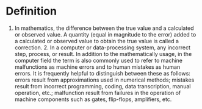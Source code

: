 # Definition

1.  In mathematics, the difference between the true value and a
    calculated or observed value. A quantity (equal in magnitude to the
    error) added to a calculated or observed value to obtain the true
    value is called a correction. 2. In a computer or data-processing
    system, any incorrect step, process, or result. In addition to the
    mathematically usage, in the computer field the term is also
    commonly used to refer to machine malfunctions as machine errors and
    to human mistakes as human errors. It is frequently helpful to
    distinguish between these as follows: errors result from
    approximations used in numerical methods; mistakes result from
    incorrect programming, coding, data transcription, manual operation,
    etc.; malfunction result from failures in the operation of machine
    components such as gates, flip-flops, amplifiers, etc.
